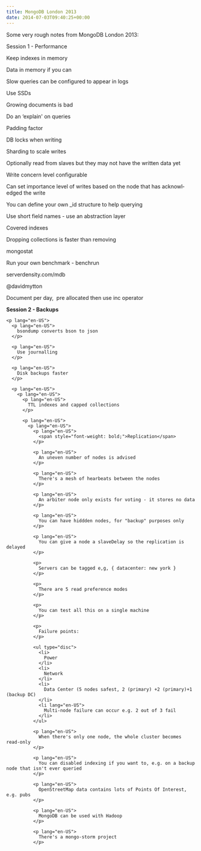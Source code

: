 ```yaml
---
title: MongoDB London 2013
date: 2014-07-03T09:40:25+00:00
---
```

Some very rough notes from MongoDB London 2013:

<p lang="en-US">
  Session 1 - Performance
</p>

<p lang="en-US">
  <p lang="en-US">
    Keep indexes in memory
  </p>
  
  <p lang="en-US">
    Data in memory if you can
  </p>
  
  <p lang="en-US">
    Slow queries can be configured to appear in logs
  </p>
  
  <p lang="en-US">
    Use SSDs
  </p>
  
  <p lang="en-US">
    Growing documents is bad
  </p>
  
  <p lang="en-US">
    Do an &#8216;explain' on queries
  </p>
  
  <p lang="en-US">
    Padding factor
  </p>
  
  <p lang="en-US">
    DB locks when writing
  </p>
  
  <p lang="en-US">
    Sharding to scale writes
  </p>
  
  <p lang="en-US">
    Optionally read from slaves but they may not have the written data yet
  </p>
  
  <p lang="en-US">
    Write concern level configurable
  </p>
  
  <p lang="en-US">
    Can set importance level of writes based on the node that has acknowledged the write
  </p>
  
  <p lang="en-US">
    You can define your own _id structure to help querying
  </p>
  
  <p lang="en-US">
    Use short field names - use an abstraction layer
  </p>
  
  <p lang="en-US">
    Covered indexes
  </p>
  
  <p lang="en-US">
    Dropping collections is faster than removing
  </p>
  
  <p lang="en-US">
    mongostat
  </p>
  
  <p lang="en-US">
    Run your own benchmark - benchrun
  </p>
  
  <p lang="en-US">
    serverdensity.com/mdb
  </p>
  
  <p lang="en-US">
    @davidmytton
  </p>
  
  <p lang="en-US">
    Document per day,  pre allocated then use inc operator
  </p>
  
  <p lang="en-US">
    <p lang="en-US">
      <span style="font-weight: bold;">Session 2 - Backups</span>
    </p>
    
    <p lang="en-US">
      <p lang="en-US">
        bsondump converts bson to json
      </p>
      
      <p lang="en-US">
        Use journalling
      </p>
      
      <p lang="en-US">
        Disk backups faster
      </p>
      
      <p lang="en-US">
        <p lang="en-US">
          <p lang="en-US">
            TTL indexes and capped collections
          </p>
          
          <p lang="en-US">
            <p lang="en-US">
              <p lang="en-US">
                <span style="font-weight: bold;">Replication</span>
              </p>
              
              <p lang="en-US">
                An uneven number of nodes is advised
              </p>
              
              <p lang="en-US">
                There's a mesh of hearbeats between the nodes
              </p>
              
              <p lang="en-US">
                An arbiter node only exists for voting - it stores no data
              </p>
              
              <p lang="en-US">
                You can have hiddden nodes, for "backup" purposes only
              </p>
              
              <p lang="en-US">
                You can give a node a slaveDelay so the replication is delayed
              </p>
              
              <p>
                Servers can be tagged e,g, { datacenter: new york }
              </p>
              
              <p>
                There are 5 read preference modes
              </p>
              
              <p>
                You can test all this on a single machine
              </p>
              
              <p>
                Failure points:
              </p>
              
              <ul type="disc">
                <li>
                  Power
                </li>
                <li>
                  Network
                </li>
                <li>
                  Data Center (5 nodes safest, 2 (primary) +2 (primary)+1 (backup DC)
                </li>
                <li lang="en-US">
                  Multi-node failure can occur e.g. 2 out of 3 fail
                </li>
              </ul>
              
              <p lang="en-US">
                When there's only one node, the whole cluster becomes read-only
              </p>
              
              <p lang="en-US">
                You can disabled indexing if you want to, e.g. on a backup node that isn't ever queried
              </p>
              
              <p lang="en-US">
                OpenStreetMap data contains lots of Points Of Interest, e.g. pubs
              </p>
              
              <p lang="en-US">
                MongoDB can be used with Hadoop
              </p>
              
              <p lang="en-US">
                There's a mongo-storm project
              </p>